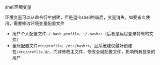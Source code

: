 shell环境变量

环境变量可以从命令行中创建，但是退出shell终端后，变量消失，如要永久使用，需要修改环境变量配置文件

- 用户个人配置文件`~/.bash_profile`、`~/.bashrc`（后者是远程登录特有的文件）
- 全局配置文件`etc/profile`、`/etc/bashrc`，且系统建议最好创建在`/etc/profile.d/`，而非修改主文件，修改全局配置文件，影响所有登录的用户